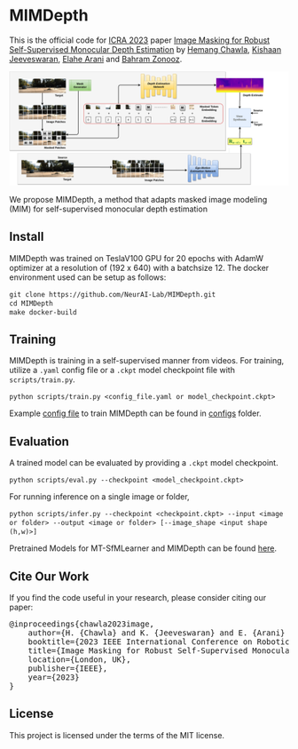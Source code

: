 # MIMDepth
This is the official code for [ICRA 2023](https://www.icra2023.org) paper 
[Image Masking for Robust Self-Supervised Monocular Depth Estimation](https://arxiv.org/abs/2210.02357) by
[Hemang Chawla](https://scholar.google.com/citations?user=_58RpMgAAAAJ&hl=en&oi=ao),
[Kishaan Jeeveswaran](https://scholar.google.nl/citations?user=JcqW3_QAAAAJ&hl=en&oi=ao), 
[Elahe Arani](https://scholar.google.nl/citations?user=e_I_v6cAAAAJ&hl=en&oi=ao) and 
[Bahram Zonooz](https://scholar.google.com/citations?hl=en&user=FZmIlY8AAAAJ).

![alt text](assets/MIMDepth.png "MIMDepth")

We propose MIMDepth, a method that adapts masked image modeling (MIM) for self-supervised monocular depth estimation

## Install

MIMDepth was trained on TeslaV100 GPU for 20 epochs with AdamW optimizer at a resolution of (192 x 640) with a 
batchsize 12. The docker environment used can be setup as follows:

```
git clone https://github.com/NeurAI-Lab/MIMDepth.git
cd MIMDepth
make docker-build
```

## Training
MIMDepth is training in a self-supervised manner from videos. 
For training, utilize a `.yaml` config file or a `.ckpt` model checkpoint file with `scripts/train.py`.
```
python scripts/train.py <config_file.yaml or model_checkpoint.ckpt>
```
Example [config file](configs/train_kitti_mimdepth_pt.yaml) to train MIMDepth can be found in [configs](configs) folder. 

## Evaluation
A trained model can be evaluated by providing a `.ckpt` model checkpoint.
```
python scripts/eval.py --checkpoint <model_checkpoint.ckpt>
```

For running inference on a single image or folder, 
```
python scripts/infer.py --checkpoint <checkpoint.ckpt> --input <image or folder> --output <image or folder> [--image_shape <input shape (h,w)>]
```

Pretrained Models for MT-SfMLearner and MIMDepth can be found 
[here](https://drive.google.com/drive/folders/17igYTKh0WG1EZw93NiJd5tUN3gcSY-rj?usp=sharing).

## Cite Our Work
If you find the code useful in your research, please consider citing our paper:
<pre>
@inproceedings{chawla2023image,
	author={H. {Chawla} and K. {Jeeveswaran} and E. {Arani} and B. {Zonooz}},
	booktitle={2023 IEEE International Conference on Robotics and Automation (ICRA)},
	title={Image Masking for Robust Self-Supervised Monocular Depth Estimation},
	location={London, UK},
	publisher={IEEE},
	year={2023}
}
</pre>

## License

This project is licensed under the terms of the MIT license.